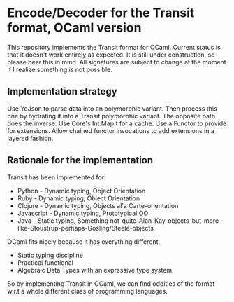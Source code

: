 # Encode/Decoder for the Transit format, OCaml version

This repository implements the Transit format for OCaml. Current status is that it doesn't work entirely as expected. It is still under construction, so please bear this in mind. All signatures are subject to change at the moment if I realize something is not possible.

## Implementation strategy

Use YoJson to parse data into an polymorphic variant. Then process this one by hydrating it into a Transit polymorphic variant. The opposite path does the inverse. Use Core's Int.Map.t for a cache. Use a Functor to provide for extensions. Allow chained functor invocations to add extensions in a layered fashion.

## Rationale for the implementation

Transit has been implemented for:

* Python - Dynamic typing, Object Orientation
* Ruby - Dynamic typing, Object Orientation
* Clojure - Dynamic typing, Objects al'a Carte-orientation
* Javascript - Dynamic typing, Prototypical OO
* Java - Static typing, Something not-quite-Alan-Kay-objects-but-more-like-Stoustrup-perhaps-Gosling/Steele-objects

OCaml fits nicely because it has everything different:

* Static typing discipline
* Practical functional
* Algebraic Data Types with an expressive type system

So by implementing Transit in OCaml, we can find oddities of the format w.r.t a whole different class of programming languages.

